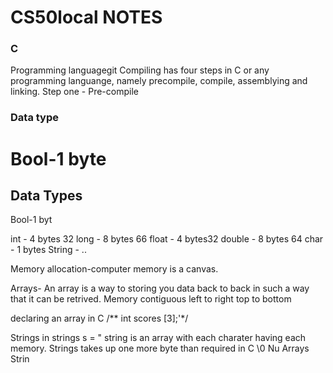# CS50local NOTES

### C 
Programming languagegit 
  Compiling has four steps in C or any programming languange, namely precompile, compile, assemblying and linking.
  Step one
    - Pre-compile


### Data type
Bool-1 byte
=======
## Data Types
Bool-1 byt

int - 4 bytes 32
long - 8 bytes 66
float - 4 bytes32
double - 8 bytes 64
char - 1 bytes
String - ..

Memory allocation-computer memory is a canvas.

Arrays- An array is a way to storing you data back to back in such a way that it can be retrived. Memory contiguous left to right top to bottom

declaring an array in C
    /** int scores [3];'*/

Strings in
strings s = " string is an array with each charater having each memory.
Strings takes up one more byte than required in C \0 Nu
Arrays
Strin
